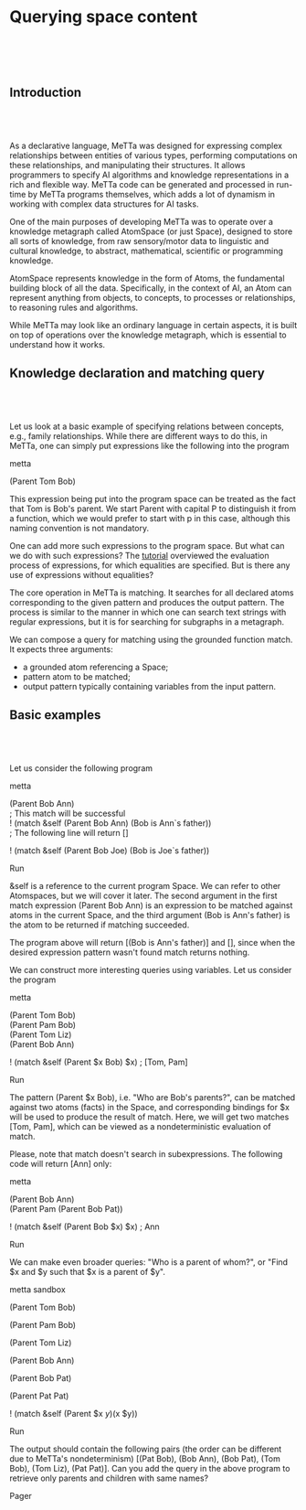 # **Querying space content**

# [​](https://metta-lang.dev/docs/learn/tutorials/ground_up/query_knowledge.html#querying-space-content)

## **Introduction**

## [​](https://metta-lang.dev/docs/learn/tutorials/ground_up/query_knowledge.html#introduction)

As a declarative language, MeTTa was designed for expressing complex relationships between entities of various types, performing computations on these relationships, and manipulating their structures. It allows programmers to specify AI algorithms and knowledge representations in a rich and flexible way. MeTTa code can be generated and processed in run-time by MeTTa programs themselves, which adds a lot of dynamism in working with complex data structures for AI tasks.

One of the main purposes of developing MeTTa was to operate over a knowledge metagraph called AtomSpace (or just Space), designed to store all sorts of knowledge, from raw sensory/motor data to linguistic and cultural knowledge, to abstract, mathematical, scientific or programming knowledge.

AtomSpace represents knowledge in the form of Atoms, the fundamental building block of all the data. Specifically, in the context of AI, an Atom can represent anything from objects, to concepts, to processes or relationships, to reasoning rules and algorithms.

While MeTTa may look like an ordinary language in certain aspects, it is built on top of operations over the knowledge metagraph, which is essential to understand how it works.

## **Knowledge declaration and matching query**

## [​](https://metta-lang.dev/docs/learn/tutorials/ground_up/query_knowledge.html#knowledge-declaration-and-matching-query)

Let us look at a basic example of specifying relations between concepts, e.g., family relationships. While there are different ways to do this, in MeTTa, one can simply put expressions like the following into the program

metta

(Parent Tom Bob)

This expression being put into the program space can be treated as the fact that Tom is Bob's parent. We start Parent with capital P to distinguish it from a function, which we would prefer to start with p in this case, although this naming convention is not mandatory.

One can add more such expressions to the program space. But what can we do with such expressions? The [tutorial](https://metta-lang.dev/docs/learn/tutorials/eval_intro/intro.html) overviewed the evaluation process of expressions, for which equalities are specified. But is there any use of expressions without equalities?

The core operation in MeTTa is matching. It searches for all declared atoms corresponding to the given pattern and produces the output pattern. The process is similar to the manner in which one can search text strings with regular expressions, but it is for searching for subgraphs in a metagraph.

We can compose a query for matching using the grounded function match. It expects three arguments:

* a grounded atom referencing a Space;  
* pattern atom to be matched;  
* output pattern typically containing variables from the input pattern.

## **Basic examples**

## [​](https://metta-lang.dev/docs/learn/tutorials/ground_up/query_knowledge.html#basic-examples)

Let us consider the following program

metta

(Parent Bob Ann)  
; This match will be successful  
\! (match \&self (Parent Bob Ann) (Bob is Ann\`s father))  
; The following line will return \[\]

\! (match \&self (Parent Bob Joe) (Bob is Joe\`s father))

Run

\&self is a reference to the current program Space. We can refer to other Atomspaces, but we will cover it later. The second argument in the first match expression (Parent Bob Ann) is an expression to be matched against atoms in the current Space, and the third argument (Bob is Ann's father) is the atom to be returned if matching succeeded.

The program above will return \[(Bob is Ann's father)\] and \[\], since when the desired expression pattern wasn't found match returns nothing.

We can construct more interesting queries using variables. Let us consider the program

metta

(Parent Tom Bob)  
(Parent Pam Bob)  
(Parent Tom Liz)  
(Parent Bob Ann)

\! (match \&self (Parent $x Bob) $x) ; \[Tom, Pam\]

Run

The pattern (Parent $x Bob), i.e. "Who are Bob's parents?", can be matched against two atoms (facts) in the Space, and corresponding bindings for $x will be used to produce the result of match. Here, we will get two matches \[Tom, Pam\], which can be viewed as a nondeterministic evaluation of match.

Please, note that match doesn't search in subexpressions. The following code will return \[Ann\] only:

metta

(Parent Bob Ann)  
(Parent Pam (Parent Bob Pat))

\! (match \&self (Parent Bob $x) $x) ; Ann

Run

We can make even broader queries: "Who is a parent of whom?", or "Find $x and $y such that $x is a parent of $y".

metta sandbox

(Parent Tom Bob)

(Parent Pam Bob)

(Parent Tom Liz)

(Parent Bob Ann)

(Parent Bob Pat)

(Parent Pat Pat)

\! (match \&self (Parent $x $y) ($x $y))

Run

The output should contain the following pairs (the order can be different due to MeTTa's nondeterminism) \[(Pat Bob), (Bob Ann), (Bob Pat), (Tom Bob), (Tom Liz), (Pat Pat)\]. Can you add the query in the above program to retrieve only parents and children with same names?

Pager

